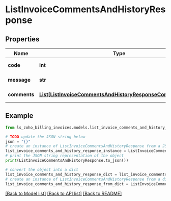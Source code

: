 # ListInvoiceCommentsAndHistoryResponse


## Properties

Name | Type | Description | Notes
------------ | ------------- | ------------- | -------------
**code** | **int** |  | [optional] [readonly] 
**message** | **str** |  | [optional] [readonly] 
**comments** | [**List[ListInvoiceCommentsAndHistoryResponseCommentsInner]**](ListInvoiceCommentsAndHistoryResponseCommentsInner.md) | Comments made | [optional] 

## Example

```python
from ls_zoho_billing_invoices.models.list_invoice_comments_and_history_response import ListInvoiceCommentsAndHistoryResponse

# TODO update the JSON string below
json = "{}"
# create an instance of ListInvoiceCommentsAndHistoryResponse from a JSON string
list_invoice_comments_and_history_response_instance = ListInvoiceCommentsAndHistoryResponse.from_json(json)
# print the JSON string representation of the object
print(ListInvoiceCommentsAndHistoryResponse.to_json())

# convert the object into a dict
list_invoice_comments_and_history_response_dict = list_invoice_comments_and_history_response_instance.to_dict()
# create an instance of ListInvoiceCommentsAndHistoryResponse from a dict
list_invoice_comments_and_history_response_from_dict = ListInvoiceCommentsAndHistoryResponse.from_dict(list_invoice_comments_and_history_response_dict)
```
[[Back to Model list]](../README.md#documentation-for-models) [[Back to API list]](../README.md#documentation-for-api-endpoints) [[Back to README]](../README.md)



